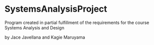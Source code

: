 # SystemsAnalysisProject

Program created in partial fulfillment of the requirements for the course Systems Analysis and Design

by Jace Javellana and Kagie Maruyama